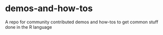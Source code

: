 # demos-and-how-tos
A repo for community contributed demos and how-tos to get common stuff done in the R language
